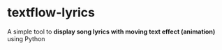 # textflow-lyrics
A simple tool to **display song lyrics with moving text effect (animation)** using Python
